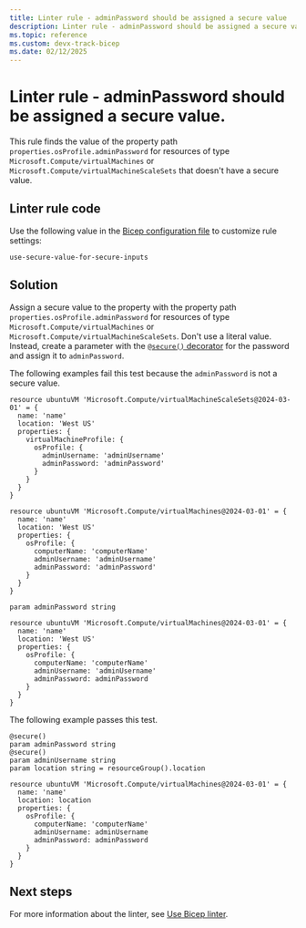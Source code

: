 ```yaml
---
title: Linter rule - adminPassword should be assigned a secure value
description: Linter rule - adminPassword should be assigned a secure value.
ms.topic: reference
ms.custom: devx-track-bicep
ms.date: 02/12/2025
---
```


# Linter rule - adminPassword should be assigned a secure value.

This rule finds the value of the property path `properties.osProfile.adminPassword` for resources of type `Microsoft.Compute/virtualMachines` or `Microsoft.Compute/virtualMachineScaleSets` that doesn't have a secure value.

## Linter rule code

Use the following value in the [Bicep configuration file](bicep-config-linter.md) to customize rule settings:

`use-secure-value-for-secure-inputs`

## Solution

Assign a secure value to the property with the property path `properties.osProfile.adminPassword` for resources of type `Microsoft.Compute/virtualMachines` or `Microsoft.Compute/virtualMachineScaleSets`. Don't use a literal value. Instead, create a parameter with the [`@secure()` decorator](./parameters.md#secure-parameters) for the password and assign it to `adminPassword`.

The following examples fail this test because the `adminPassword` is not a secure value.

```bicep
resource ubuntuVM 'Microsoft.Compute/virtualMachineScaleSets@2024-03-01' = {
  name: 'name'
  location: 'West US'
  properties: {
    virtualMachineProfile: {
      osProfile: {
        adminUsername: 'adminUsername'
        adminPassword: 'adminPassword'
      }
    }
  }
}
```

```bicep
resource ubuntuVM 'Microsoft.Compute/virtualMachines@2024-03-01' = {
  name: 'name'
  location: 'West US'
  properties: {
    osProfile: {
      computerName: 'computerName'
      adminUsername: 'adminUsername'
      adminPassword: 'adminPassword'
    }
  }
}
```

```bicep
param adminPassword string

resource ubuntuVM 'Microsoft.Compute/virtualMachines@2024-03-01' = {
  name: 'name'
  location: 'West US'
  properties: {
    osProfile: {
      computerName: 'computerName'
      adminUsername: 'adminUsername'
      adminPassword: adminPassword
    }
  }
}
```

The following example passes this test.

```bicep
@secure()
param adminPassword string
@secure()
param adminUsername string
param location string = resourceGroup().location

resource ubuntuVM 'Microsoft.Compute/virtualMachines@2024-03-01' = {
  name: 'name'
  location: location
  properties: {
    osProfile: {
      computerName: 'computerName'
      adminUsername: adminUsername
      adminPassword: adminPassword
    }
  }
}
```

## Next steps

For more information about the linter, see [Use Bicep linter](./linter.md).

